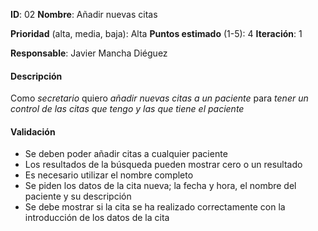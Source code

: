 **ID**: 02
**Nombre**: Añadir nuevas citas

**Prioridad** (alta, media, baja): Alta
**Puntos estimado** (1-5): 4
**Iteración**: 1

**Responsable**: Javier Mancha Diéguez

#### Descripción

Como *secretario* quiero *añadir nuevas citas a un paciente* para *tener un control de las citas que tengo y las que tiene el paciente*

#### Validación

* Se deben poder añadir citas a cualquier paciente
* Los resultados de la búsqueda pueden mostrar cero o un resultado
* Es necesario utilizar el nombre completo
* Se piden los datos de la cita nueva; la fecha y hora, el nombre del paciente y su descripción
* Se debe mostrar si la cita se ha realizado correctamente con la introducción de los datos de la cita
